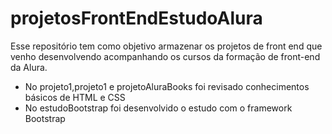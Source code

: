 # projetosFrontEndEstudoAlura
Esse repositório tem como objetivo armazenar os projetos de front end que venho desenvolvendo acompanhando os cursos da formação de front-end da Alura. 

* No projeto1,projeto1 e projetoAluraBooks foi revisado conhecimentos básicos de HTML e CSS
* No estudoBootstrap foi desenvolvido o estudo com o framework Bootstrap 